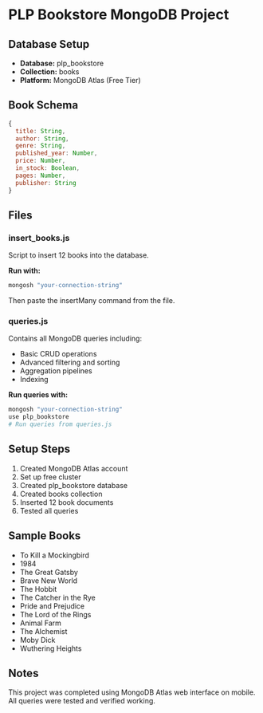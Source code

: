 # PLP Bookstore MongoDB Project

## Database Setup
- **Database:** plp_bookstore
- **Collection:** books
- **Platform:** MongoDB Atlas (Free Tier)

## Book Schema
```javascript
{
  title: String,
  author: String,
  genre: String,
  published_year: Number,
  price: Number,
  in_stock: Boolean,
  pages: Number,
  publisher: String
}
```

## Files

### insert_books.js
Script to insert 12 books into the database.

**Run with:**
```bash
mongosh "your-connection-string"
```
Then paste the insertMany command from the file.

### queries.js
Contains all MongoDB queries including:
- Basic CRUD operations
- Advanced filtering and sorting
- Aggregation pipelines
- Indexing

**Run queries with:**
```bash
mongosh "your-connection-string"
use plp_bookstore
# Run queries from queries.js
```

## Setup Steps

1. Created MongoDB Atlas account
2. Set up free cluster
3. Created plp_bookstore database
4. Created books collection
5. Inserted 12 book documents
6. Tested all queries

## Sample Books
- To Kill a Mockingbird
- 1984
- The Great Gatsby
- Brave New World
- The Hobbit
- The Catcher in the Rye
- Pride and Prejudice
- The Lord of the Rings
- Animal Farm
- The Alchemist
- Moby Dick
- Wuthering Heights

## Notes
This project was completed using MongoDB Atlas web interface on mobile. All queries were tested and verified working.